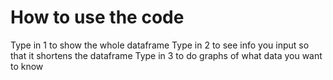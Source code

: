 # How to use the code
Type in 1 to show the whole dataframe
Type in 2 to see info you input so that it shortens the dataframe
Type in 3 to do graphs of what data you want to know 
